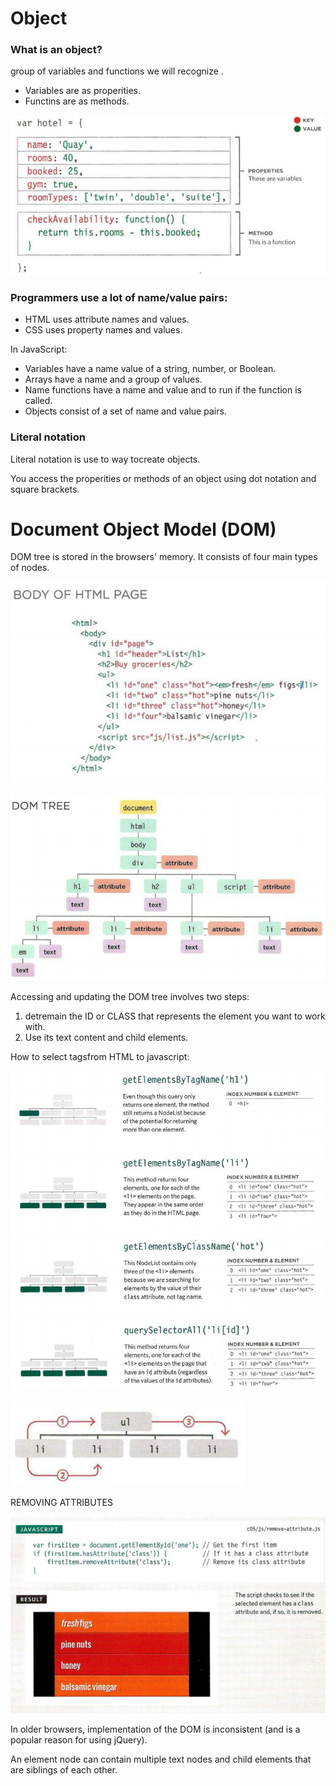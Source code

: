 # Object

### What is an object?

 group of variables and functions we will recognize . 

- Variables are as properities.
- Functins are as methods.

![object](imgs/object.PNG)

### Programmers use a lot of name/value pairs:

- HTML uses attribute names and values.
- CSS uses property names and values.

In JavaScript:

- Variables have a name  value of a string, number, or Boolean.
- Arrays have a name and a group of values.
- Name functions have a name and value and to run if the function is called.
- Objects consist of a set of name and value pairs.

### Literal notation 

Literal notation is use to way tocreate objects.

You access the properities or methods of an object using dot notation and square brackets.

# Document Object Model (DOM)

DOM tree is stored in the browsers' memory. It consists of four main types of nodes.

![domtree](imgs/domtree.PNG)

![domtree2](imgs/domtree2.PNG)


Accessing and updating the DOM tree involves two steps:

1. detremain the ID or CLASS that represents the element you want to work with.
2. Use its text content and child elements.


How to select tagsfrom HTML to javascript:

![dom](imgs/dom.PNG)



![redom](imgs/redom.PNG)


REMOVING ATTRIBUTES

![](imgs/remove.PNG)

In older browsers, implementation of the DOM is inconsistent (and is a popular reason for using jQuery). 

An element node can contain multiple text nodes and child elements that are siblings of each other. 





